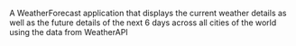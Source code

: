 A WeatherForecast application that displays the current weather details as well as the future details of the next 6 days across all cities of the world using the
data from WeatherAPI
